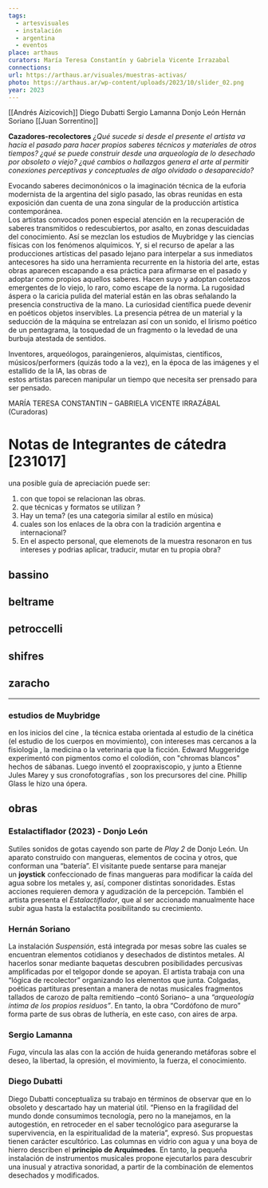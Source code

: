 ```yaml
---
tags:
  - artesvisuales
  - instalación
  - argentina
  - eventos
place: arthaus
curators: María Teresa Constantín y Gabriela Vicente Irrazabal
connections: 
url: https://arthaus.ar/visuales/muestras-activas/
photo: https://arthaus.ar/wp-content/uploads/2023/10/slider_02.png
year: 2023
---
```

[[Andrés Aizicovich]]
Diego Dubatti
Sergio Lamanna
Donjo León
Hernán Soriano
[[Juan Sorrentino]]

**Cazadores-recolectores**
*¿Qué sucede si desde el presente el artista va hacia el pasado para hacer propios saberes técnicos y materiales de otros tiempos? ¿qué se puede construir desde una arqueología de lo desechado por obsoleto o viejo? ¿qué cambios o hallazgos genera el arte al permitir conexiones perceptivas y conceptuales de algo olvidado o desaparecido?* 

Evocando saberes decimonónicos o la imaginación técnica de la euforia modernista de la argentina del siglo pasado, las obras reunidas en esta exposición dan cuenta de una zona singular de la producción artística contemporánea.  
Los artistas convocados ponen especial atención en la recuperación de saberes transmitidos o redescubiertos, por asalto, en zonas descuidadas del conocimiento. Así se mezclan los estudios de Muybridge y las ciencias físicas con los fenómenos alquímicos. Y, si el recurso de apelar a las producciones artísticas del pasado lejano para interpelar a sus inmediatos antecesores ha sido una herramienta recurrente en la historia del arte, estas obras aparecen escapando a esa práctica para afirmarse en el pasado y adoptar como propios aquellos saberes. Hacen suyo y adoptan coletazos emergentes de lo viejo, lo raro, como escape de la norma. La rugosidad áspera o la caricia pulida del material están en las obras señalando la presencia constructiva de la mano. La curiosidad científica puede devenir en poéticos objetos inservibles. La presencia pétrea de un material y la seducción de la máquina se entrelazan así con un sonido, el lirismo poético de un pentagrama, la tosquedad de un fragmento o la levedad de una burbuja atestada de sentidos.

Inventores, arqueólogos, paraingenieros, alquimistas, científicos, músicos/performers (quizás todo a la vez), en la época de las imágenes y el estallido de la IA, las obras de  
estos artistas parecen manipular un tiempo que necesita ser prensado para ser pensado.

MARÍA TERESA CONSTANTIN – GABRIELA VICENTE IRRAZÁBAL (Curadoras)



# Notas de Integrantes de cátedra [231017]


una posible guía de apreciación puede ser:

1. con que topoi se relacionan las obras.
2. que técnicas y formatos se utilizan ?
3. Hay un tema? (es una categoria similar al estilo en música)
4. cuales son los enlaces de la obra con la tradición argentina e internacional?
5. En el aspecto personal, que elemenots de la muestra resonaron en tus intereses y podrias aplicar, traducir, mutar  en tu propia obra?


## bassino
## beltrame
## petroccelli
## shifres
## zaracho



---
### estudios de Muybridge

en los inicios del cine , la técnica estaba orientada al estudio de la cinética (el estudio de los cuerpos en movimiento), con intereses mas cercanos a la fisiología , la medicina o la veterinaria que la ficción. Edward Muggeridge experimentó con pigmentos como el colodión, con "chromas blancos" hechos de sábanas. Luego inventó el zoopraxiscopio, y junto a Etienne Jules Marey y sus cronofotografías , son los precursores del cine. Phillip Glass le hizo una ópera.

## obras

### Estalactiflador (2023) - Donjo León
Sutiles sonidos de gotas cayendo son parte de _Play 2_ de Donjo León. Un aparato construido con mangueras, elementos de cocina y otros, que conforman una “batería”. El visitante puede sentarse para manejar un **joystick** confeccionado de finas mangueras para modificar la caída del agua sobre los metales y, así, componer distintas sonoridades. Estas acciones requieren demora y agudización de la percepción. También el artista presenta el _Estalactiflador_, que al ser accionado manualmente hace subir agua hasta la estalactita posibilitando su crecimiento.

### Hernán Soriano
La instalación _Suspensión_, está integrada por mesas sobre las cuales se encuentran elementos cotidianos y desechados de distintos metales. Al hacerlos sonar mediante baquetas descubren posibilidades percusivas amplificadas por el telgopor donde se apoyan. El artista trabaja con una “lógica de recolector” organizando los elementos que junta. Colgadas, poéticas partituras presentan a manera de notas musicales fragmentos tallados de carozo de palta remitiendo –contó Soriano– a una *“arqueología íntima de los propios residuos”*. En tanto, la obra “Cordófono de muro” forma parte de sus obras de luthería, en este caso, con aires de arpa.

### Sergio Lamanna
_Fuga_, vincula las alas con la acción de huida generando metáforas sobre el deseo, la libertad, la opresión, el movimiento, la fuerza, el conocimiento.

### Diego Dubatti
Diego Dubatti conceptualiza su trabajo en términos de observar que en lo obsoleto y descartado hay un material útil. “Pienso en la fragilidad del mundo donde consumimos tecnología, pero no la manejamos, en la autogestión, en retroceder en el saber tecnológico para asegurarse la supervivencia, en la espiritualidad de la materia”, expresó. Sus propuestas tienen carácter escultórico. Las columnas en vidrio con agua y una boya de hierro describen el **principio de Arquímedes**. En tanto, la pequeña instalación de instrumentos musicales propone ejecutarlos para descubrir una inusual y atractiva sonoridad, a partir de la combinación de elementos desechados y modificados.